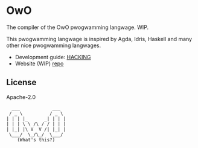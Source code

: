 # OwO

The compiler of the OwO pwogwamming langwage. WIP.

This pwogwamming langwage is inspired by Agda, Idris, Haskell and many
other nice pwogwamming langwages.

+ Development guide: [HACKING](./misc/HACKING.md)
+ Website (WIP) [repo](https://github.com/owo-lang/owo-lang.github.io)

## License

Apache-2.0

```text
  ___            ___
 / _ \          / _ \
| | | |_      _| | | |
| | | \ \ /\ / / | | |
| |_| |\ V  V /| |_| |
 \___/  \_/\_/  \___/
    (What's this?)
```
